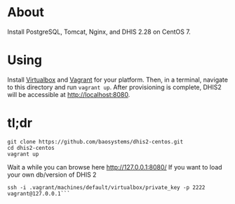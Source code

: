 # About

Install PostgreSQL, Tomcat, Nginx, and DHIS 2.28 on CentOS 7.

# Using

Install [Virtualbox](https://www.virtualbox.org/wiki/Downloads) and [Vagrant](https://www.vagrantup.com/downloads.html) for your platform. Then, in a terminal, navigate to this directory and run `vagrant up`. After provisioning is complete, DHIS2 will be accessible at [http://localhost:8080](http://localhost:8080).


# tl;dr

```
git clone https://github.com/baosystems/dhis2-centos.git
cd dhis2-centos
vagrant up
```
Wait a while 
you can browse here http://127.0.0.1:8080/
If you want to load your own db/version of DHIS 2
```
ssh -i .vagrant/machines/default/virtualbox/private_key -p 2222 vagrant@127.0.0.1```
